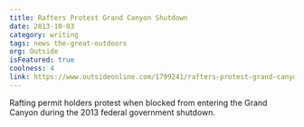 ```yaml
---
title: Rafters Protest Grand Canyon Shutdown
date: 2013-10-03
category: writing
tags: news the-great-outdoors
org: Outside
isFeatured: true
coolness: 4
link: https://www.outsideonline.com/1799241/rafters-protest-grand-canyon-shutdown
---
```


Rafting permit holders protest when blocked from entering the Grand Canyon during the 2013 federal government shutdown.